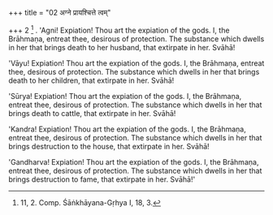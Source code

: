 +++
title = "02 अग्ने प्रायश्चित्ते त्वम्"

+++
2 [^1] . 'Agni! Expiation! Thou art the expiation of the gods. I, the Brāhmaṇa, entreat thee, desirous of protection. The substance which dwells in her that brings death to her husband, that extirpate in her. Svāhā!


[^1]:  11, 2. Comp. Śāṅkhāyana-Gṛhya I, 18, 3.


'Vāyu! Expiation! Thou art the expiation of the gods. I, the Brāhmaṇa, entreat thee, desirous of protection. The substance which dwells in her that brings death to her children, that extirpate in her. Svāhā!

'Sūrya! Expiation! Thou art the expiation of the gods. I, the Brāhmaṇa, entreat thee, desirous of protection. The substance which dwells in her that brings death to cattle, that extirpate in her. Svāhā!

'Kandra! Expiation! Thou art the expiation of the gods. I, the Brāhmaṇa, entreat thee, desirous of protection. The substance which dwells in her that brings destruction to the house, that extirpate in her. Svāhā!

'Gandharva! Expiation! Thou art the expiation of the gods. I, the Brāhmaṇa, entreat thee, desirous of protection. The substance which dwells in her that brings destruction to fame, that extirpate in her. Svāhā!'
